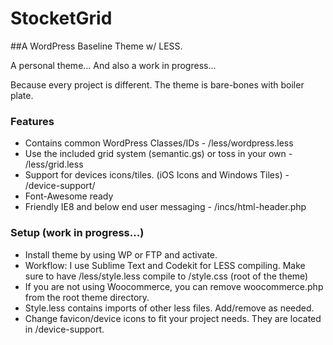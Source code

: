 StocketGrid
===========

##A WordPress Baseline Theme w/ LESS.

A personal theme... And also a work in progress...

Because every project is different. The theme is bare-bones with boiler plate.

### Features

* Contains common WordPress Classes/IDs - /less/wordpress.less
* Use the included  grid system (semantic.gs) or toss in your own - /less/grid.less
* Support for devices icons/tiles. (iOS Icons and Windows Tiles) - /device-support/
* Font-Awesome ready
* Friendly IE8 and below end user messaging - /incs/html-header.php

### Setup (work in progress...)

* Install theme by using WP or FTP and activate.
* Workflow: I use Sublime Text and Codekit for LESS compiling. Make sure to have /less/style.less compile to /style.css (root of the theme)
* If you are not using Woocommerce, you can remove woocommerce.php from the root theme directory.
* Style.less contains imports of other less files. Add/remove as needed.
* Change favicon/device icons to fit your project needs. They are located in /device-support.



